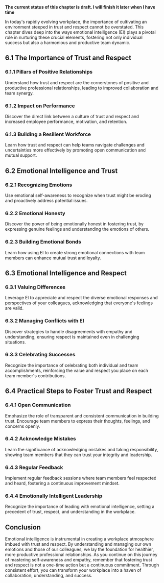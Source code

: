 **The current status of this chapter is draft. I will finish it later when I have time**

In today's rapidly evolving workplace, the importance of cultivating an environment steeped in trust and respect cannot be overstated. This chapter dives deep into the ways emotional intelligence (EI) plays a pivotal role in nurturing these crucial elements, fostering not only individual success but also a harmonious and productive team dynamic.

6.1 The Importance of Trust and Respect
---------------------------------------

### 6.1.1 Pillars of Positive Relationships

Understand how trust and respect are the cornerstones of positive and productive professional relationships, leading to improved collaboration and team synergy.

### 6.1.2 Impact on Performance

Discover the direct link between a culture of trust and respect and increased employee performance, motivation, and retention.

### 6.1.3 Building a Resilient Workforce

Learn how trust and respect can help teams navigate challenges and uncertainties more effectively by promoting open communication and mutual support.

6.2 Emotional Intelligence and Trust
------------------------------------

### 6.2.1 Recognizing Emotions

Use emotional self-awareness to recognize when trust might be eroding and proactively address potential issues.

### 6.2.2 Emotional Honesty

Discover the power of being emotionally honest in fostering trust, by expressing genuine feelings and understanding the emotions of others.

### 6.2.3 Building Emotional Bonds

Learn how using EI to create strong emotional connections with team members can enhance mutual trust and loyalty.

6.3 Emotional Intelligence and Respect
--------------------------------------

### 6.3.1 Valuing Differences

Leverage EI to appreciate and respect the diverse emotional responses and perspectives of your colleagues, acknowledging that everyone's feelings are valid.

### 6.3.2 Managing Conflicts with EI

Discover strategies to handle disagreements with empathy and understanding, ensuring respect is maintained even in challenging situations.

### 6.3.3 Celebrating Successes

Recognize the importance of celebrating both individual and team accomplishments, reinforcing the value and respect you place on each team member's contributions.

6.4 Practical Steps to Foster Trust and Respect
-----------------------------------------------

### 6.4.1 Open Communication

Emphasize the role of transparent and consistent communication in building trust. Encourage team members to express their thoughts, feelings, and concerns openly.

### 6.4.2 Acknowledge Mistakes

Learn the significance of acknowledging mistakes and taking responsibility, showing team members that they can trust your integrity and leadership.

### 6.4.3 Regular Feedback

Implement regular feedback sessions where team members feel respected and heard, fostering a continuous improvement mindset.

### 6.4.4 Emotionally Intelligent Leadership

Recognize the importance of leading with emotional intelligence, setting a precedent of trust, respect, and understanding in the workplace.

Conclusion
----------

Emotional intelligence is instrumental in creating a workplace atmosphere imbued with trust and respect. By understanding and managing our own emotions and those of our colleagues, we lay the foundation for healthier, more productive professional relationships. As you continue on this journey of mastering self-awareness and empathy, remember that fostering trust and respect is not a one-time action but a continuous commitment. Through consistent effort, you can transform your workplace into a haven of collaboration, understanding, and success.
